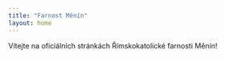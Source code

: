 ```yaml
---
title: "Farnost Měnín"
layout: home
---
```


Vítejte na oficiálních stránkách Římskokatolické farnosti Měnín!